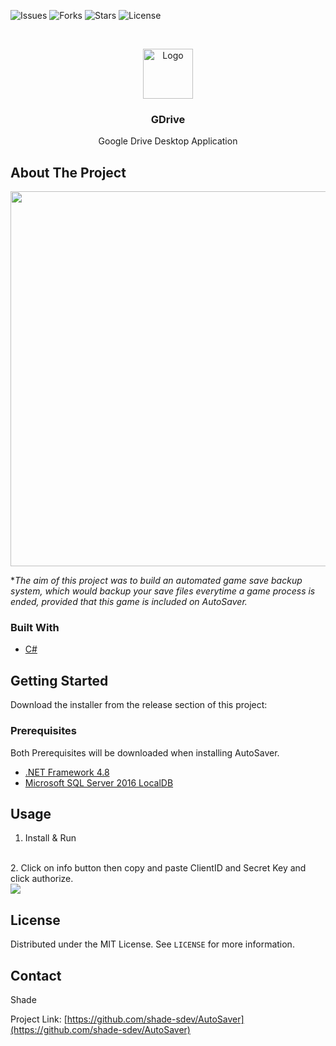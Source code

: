 <!--
*** Thanks for checking out the Best-README-Template. If you have a suggestion
*** that would make this better, please fork the repo and create a pull request
*** or simply open an issue with the tag "enhancement".
*** Thanks again! Now go create something AMAZING! :D
***
***
***
*** To avoid retyping too much info. Do a search and replace for the following:
*** github_username, repo_name, twitter_handle, email, project_title, project_description
-->



<!-- PROJECT SHIELDS -->
<!--
*** I'm using markdown "reference style" links for readability.
*** Reference links are enclosed in brackets [ ] instead of parentheses ( ).
*** See the bottom of this document for the declaration of the reference variables
*** for contributors-url, forks-url, etc. This is an optional, concise syntax you may use.
*** https://www.markdownguide.org/basic-syntax/#reference-style-links
-->
![Issues](https://img.shields.io/github/issues/shade-sdev/GDrive)
![Forks](https://img.shields.io/github/forks/shade-sdev/GDrive)
![Stars](https://img.shields.io/github/stars/shade-sdev/GDrive)
![License](https://img.shields.io/github/license/shade-sdev/GDrive)



<!-- PROJECT LOGO -->
<br />
<p align="center">
  <a href="https://github.com/shade-sdev/GDrive">
    <img src="https://i.imgur.com/Ow4hamX.png" alt="Logo" width="80" height="80">
  </a>

  <h3 align="center">GDrive</h3>

  <p align="center">
    Google Drive Desktop Application
    <br />
 
  </p>
</p>



<!-- ABOUT THE PROJECT -->
## About The Project

<img src="https://i.imgur.com/c7QDEKo.png" width="1200px" height="600px">

**The aim of this project was to build an automated game save backup system, which would backup your save files everytime a game process is ended, provided that this game is included on AutoSaver.*


### Built With

* [C#](https://docs.microsoft.com/en-us/dotnet/csharp/)




<!-- GETTING STARTED -->
## Getting Started

Download the installer from the release section of this project: 

### Prerequisites

Both Prerequisites will be downloaded when installing AutoSaver.
* [.NET Framework 4.8](https://download.visualstudio.microsoft.com/download/pr/7afca223-55d2-470a-8edc-6a1739ae3252/abd170b4b0ec15ad0222a809b761a036/ndp48-x86-x64-allos-enu.exe)
* [Microsoft SQL Server 2016 LocalDB](https://download.microsoft.com/download/4/1/A/41AD6EDE-9794-44E3-B3D5-A1AF62CD7A6F/sql16_sp2_dlc/en-us/SqlLocalDB.msi)


<!-- USAGE EXAMPLES -->
## Usage

1. Install & Run
<br>
2. Click on info button then copy and paste ClientID and Secret Key and click authorize.
<br>
<img src="https://i.imgur.com/FuZF8ma.png">
<br>



<!-- LICENSE -->
## License

Distributed under the MIT License. See `LICENSE` for more information.



<!-- CONTACT -->
## Contact

Shade 

Project Link: [https://github.com/shade-sdev/AutoSaver](https://github.com/shade-sdev/AutoSaver)










